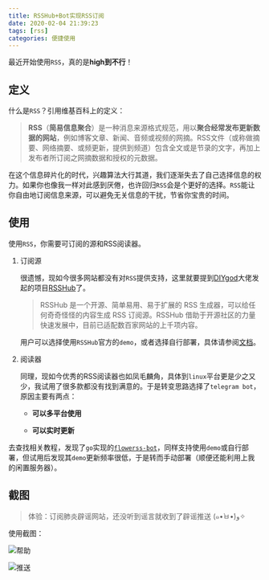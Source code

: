 ```yaml
---
title: RSSHub+Bot实现RSS订阅
date: 2020-02-04 21:39:23
tags: [rss]
categories: 便捷使用
---
```


最近开始使用`RSS`，真的是**high到不行**！

## 定义

什么是`RSS`？引用维基百科上的定义：

> **RSS**（**简易信息聚合**）是一种消息来源格式规范，用以**聚合经常发布更新数据的网站**，例如博客文章、新闻、音频或视频的网摘。RSS文件（或称做摘要、网络摘要、或频更新，提供到频道）包含全文或是节录的文字，再加上发布者所订阅之网摘数据和授权的元数据。

在这个信息碎片化的时代，兴趣算法大行其道，我们逐渐失去了自己选择信息的权力。如果你也像我一样对此感到厌倦，也许回归`RSS`会是个更好的选择。`RSS`能让你自由地订阅信息来源，可以避免无关信息的干扰，节省你宝贵的时间。

<!--more-->

## 使用

使用`RSS`，你需要可订阅的源和RSS阅读器。

1. 订阅源

   很遗憾，现如今很多网站都没有对`RSS`提供支持，这里就要提到[DIYgod](https://github.com/diygod)大佬发起的项目[RSSHub](https://github.com/DIYgod/RSSHub)了。

   > RSSHub 是一个开源、简单易用、易于扩展的 RSS 生成器，可以给任何奇奇怪怪的内容生成 RSS 订阅源。RSSHub 借助于开源社区的力量快速发展中，目前已适配数百家网站的上千项内容。
   
   用户可以选择使用`RSSHub`官方的`demo`，或者选择自行部署，具体请参阅[文档](https://docs.rsshub.app/)。

2. 阅读器

   同理，现如今优秀的RSS阅读器也如凤毛麟角，具体到`linux`平台更是少之又少，我试用了很多款都没有找到满意的。于是转变思路选择了`telegram bot`，原因主要有两点：

   + **可以多平台使用**

   + **可以实时更新**

   

去查找相关教程，发现了`go`实现的[`flowerss-bot`](https://github.com/indes/flowerss-bot)，同样支持使用`demo`或自行部署，但试用后发现其`demo`更新频率很低，于是转而手动部署（顺便还能利用上我的闲置服务器）。

## 截图

> 体验：订阅肺炎辟谣网站，还没听到谣言就收到了辟谣推送 (๑•̀ㅂ•́)و✧

使用截图：

![帮助](https://img.vim-cn.com/20/7cfc5776d8cd86c0372009dd0b846715a3384b.png)

![推送](https://img.vim-cn.com/09/ab2658f7df2c569c273eadeb58d885817d21a2.png)